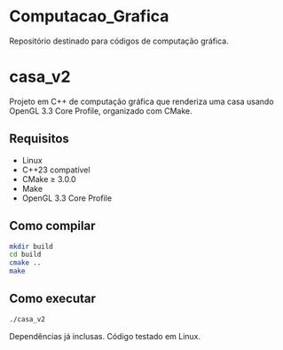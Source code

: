 # Computacao_Grafica
Repositório destinado para códigos de computação gráfica. 

# casa_v2

Projeto em C++ de computação gráfica que renderiza uma casa usando OpenGL 3.3 Core Profile, organizado com CMake.

## Requisitos

- Linux
- C++23 compatível
- CMake ≥ 3.0.0
- Make
- OpenGL 3.3 Core Profile

## Como compilar

```bash
mkdir build
cd build
cmake ..
make
```

## Como executar

```bash
./casa_v2
```

Dependências já inclusas. Código testado em Linux.
